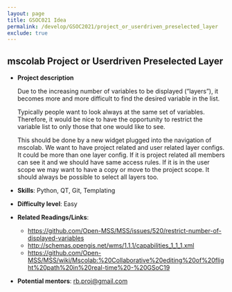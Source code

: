 ```yaml
---
layout: page
title: GSOC021 Idea
permalink: /develop/GSOC2021/project_or_userdriven_preselected_layer
exclude: true
---
```

## mscolab Project or Userdriven Preselected Layer

- **Project description**

    Due to the increasing number of variables to be displayed (“layers”), it becomes more and more difficult to find the desired variable in the list.

    Typically people want to look always at the same set of variables. Therefore, it would be nice to have the opportunity to restrict the variable list to only those that one would like to see. 

    This should be done by a new widget plugged into the navigation of mscolab. 
   We want to have project related and user related layer configs. It could be more than one layer config. 
    If it is project related all members can see it and we should have same access rules. If it is in the user scope we may want to have a copy or move to the project scope. It should always be possible to select all layers too.  
    

-   **Skills**: Python, QT,  Git, Templating

-   **Difficulty level**: Easy

-   **Related Readings/Links**:
     - https://github.com/Open-MSS/MSS/issues/520/restrict-number-of-displayed-variables
     - http://schemas.opengis.net/wms/1.1.1/capabilities_1_1_1.xml
     - https://github.com/Open-MSS/MSS/wiki/Mscolab:%20Collaborative%20editing%20of%20flight%20path%20in%20real-time%20-%20GSoC19
    

-   **Potential mentors**:
rb.proj@gmail.com
    